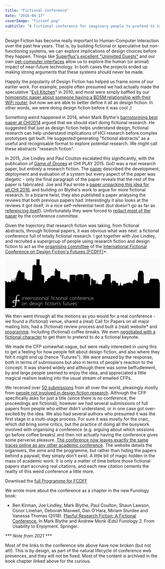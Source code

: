 ```yaml
---
title: "Fictional Conference"
date: "2016-04-17"
coverImage: "ficconf.png"
subtitle: "A fictional conference for imaginary people to pretend to talk about fabricated research"
---
```


Design Fiction has become really important to Human-Computer Interaction over the past few years. That is, by building fictional or speculative but non-functioning systems, we can explore implications of design choices before they happen. Things like [Superflux's excellent "Uninvited Guests"](https://vimeo.com/128873380) and our own [pet-computer interfaces](/projects/quantified-pets/) allow us to explore the human (or animal) impact of near-future technology. In both cases the projects ended up making strong arguments that these systems should never be made.

Happily the popularity of Design Fiction has helped us frame some of our earlier work. For example, people often presumed we had actually made the speculative "[Evil Kitchen](/projects/evil-kitchen/)" in 2010, and most were simply baffled by our [homoerotic paper about someone having a BDSM relationship with their WiFi router](/papers/Buttrick2014Shades.pdf), but now we are able to better define it all as design fiction. In other words, we were doing design fiction before it was cool ;)

Something weird happened in 2014, when Mark Blythe's [barnstorming best paper at CHI2014](http://dl.acm.org/citation.cfm?id=2557098) argued that we should start doing fictional research. He suggested that just as design fiction helps understand design, fictional research can help understand implications of HCI research before complex prototypes get built. He suggested generating "fictional abstracts" as a useful and recognisable format to explore potential research. We might call these abstracts "research fiction".

In 2015, Joe Lindley and Paul Coulton escalated this significantly, with the publication of [Game of Drones](http://eprints.lancs.ac.uk/75187/) at CHI PLAY 2015. GoD was a real research paper, but entirely a research fiction. The [paper](http://eprints.lancs.ac.uk/75187/) described the development, deployment and evaluation of a system but every aspect of the paper was diegetic - only the final paragraph of the paper reveals that the rest of the paper is fabricated. Joe and Paul wrote a [paper unpacking this idea for alt.CHI 2016](http://dl.acm.org/citation.cfm?id=2858446), and building on Blythe's work to argue for more fictional research. In a bizarre twist, they also published a paper analysing the reviews that both previous papers had. Interestingly it also looks at the reviews it got itself, in a nice self-referential twist (but doesn't go as far as [referencing itself](http://dl.acm.org/citation.cfm?id=2212790)). Unfortunately they were forced to [redact most of the paper](http://dl.acm.org/citation.cfm?id=2892568) by the conference committee.

Given the trajectory that research fiction was taking, from fictional abstracts, through fictional papers, it was obvious what was next: a fictional conference full of totally fictional research. I got together with Joe Lindley, and recruited a supergroup of people using research fiction and design fiction to act as the [organising committee](http://www.fictionalconference.com/organisers/) of the [International Fictional Conference on Design Fiction's Futures (FCDFF)](http://www.fictionalconference.com)*.

<img src="images/ficconf.png" alt="Illustration of a generic skyline with text 'International fictional conference on design fiction's futures'" width="800">

We then went through all the motions as you would for a real conference - we found a (fictional) venue, shared a (real) Call for Papers on all major mailing lists, had a (fictional) review process and built a (real) website* and [programme](http://www.fictionalconference.com/programme/). Including (fictional) coffee breaks. We even [negotiated with a fictional character](https://twitter.com/_chinosaur) to get them to pretend to do a fictional keynote.

We made the CFP somewhat vague, but were really interested in using this to get a feeling for how people felt about design fiction, and also where they felt it might end up (hence "Futures"). We were amazed by the response, both in terms of submissions but also in terms of people's reaction to the concept. It was shared widely and although there was some beffudlement, by and large people seemed to enjoy the idea, and appreciated a little magical realism leaking into the usual stream of emailed CFPs.

We received over [50 submissions](http://www.fictionalconference.com/programme/) from all over the world, pleasingly mostly from [people not involved in design fiction research](http://www.fictionalconference.com/contributors/). Although the CFP specifically asks for just a title (since there is no conference, the proceedings are fictional), however we had several submissions of full papers from people who either didn't understand, or in one case got over-excited by the idea. We also had several authors who presumed it was the first stage in a multi-stage process. For sure it was mostly for the craic, which did bring some critics, but the practice of doing all the busywork involved with organising a conference (e.g. arguing about which sessions go before coffee breaks) and then not actually having the conference gives some perverse pleasure. [The conference now leaves exactly the same traces online as any other academic conference](http://www.fictionalconference.com). The website details the organisers, the aims and the programme, but rather than hiding the papers behind a paywall, they simply don't exist. A little bit of magic hidden in the mass of academic work. It is only a matter of time before those fictional papers start accruing real citations, and each new citation cements the reality of this weird conference a little more.

Download the [full Programme for FCDFF](http://fictionalconference.r1zeek.net/wp-content/uploads/sites/13/2016/03/fcdff_programme.pdf)

We wrote more about the conference as a chapter in the new Funology book:

* Ben Kirman, Joe Lindley, Mark Blythe, Paul Coulton, Shaun Lawson, Conor Linehan, Deborah Maxwell, Dan O’Hara, Miriam Sturdee and Vanessa Thomas (2018). [Playful Research Fiction: A Fictional Conference.](/papers/Kirman2018FCDFF.pdf) In Mark Blythe and Andrew Monk (Eds) Funology 2: From Usability to Enjoyment. Springer.

_*** Note from 2021 ***_

Most of the links to the conference site above have now broken (but not all!). This is by design, as part of the natural lifecycle of conference web presences, and they will not be fixed. Most of the content is archived in the book chapter linked above for the curious.